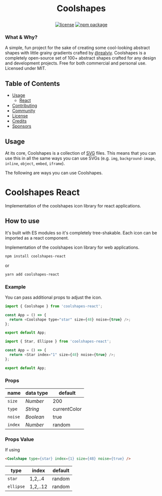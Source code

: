 # <p align=center>Coolshapes</p>
<p align="center">
  <a href="https://github.com/realvjy/coolshapes-react/blob/main/LICENSE"><img src="https://img.shields.io/npm/l/coolshapes-react" alt="license"></a>
  <a href="https://www.npmjs.com/package/coolshapes-react"><img src="https://img.shields.io/npm/v/coolshapes-react" alt="npm package"></a>

</p>


### What & Why?
A simple, fun project for the sake of creating some cool-looking abstract shapes with little grainy gradients crafted by [@realvjy](https://x.com/realvjy). Coolshapes is a completely open-source set of 100+ abstract shapes crafted for any design and development projects. Free for both commercial and personal use. Licensed under MIT.


## Table of Contents

- [Usage](#usage)
  - [React](#react)
- [Contributing](#contributing)
- [Community](#community)
- [License](#license)
- [Credits](#credits)
- [Sponsors](#sponsors)

## Usage

At its core, Coolshapes is a collection of [SVG](https://coolshap.es) files. This means that you can use this in all the same ways you can use SVGs (e.g. `img`, `background-image`, `inline`, `object`, `embed`, `iframe`). 

The following are ways you can use Coolshapes.



# Coolshapes React

Implementation of the coolshapes icon library for react applications.


## How to use

It's built with ES modules so it's completely tree-shakable.
Each icon can be imported as a react component.


Implementation of the coolshapes icon library for web applications.

```sh
npm install coolshapes-react
```

or

```sh
yarn add coolshapes-react
```
### Example

You can pass additional props to adjust the icon.

```js
import { Coolshape } from 'coolshapes-react';

const App = () => {
  return <Coolshape type="star" size={48} noise={true} />;
};

export default App;
```

```js
import { Star, Ellipse } from 'coolshapes-react';

const App = () => {
  return <Star index="1" size={48} noise={true} />;
};

export default App;
```

### Props

| name          | data type | default       |
| ------------- | --------  | ------------- |
| `size`        | _Number_  | 200           |
| `type`        | _String_  | currentColor  |
| `noise`       | _Boolean_ | true          |
| `index`       | _Number_  | random        |


### Props Value

If using 
```html
<Coolshape type={star} index={1} size={48} noise={true} />
```
| type          | index    |   default      |
| ------------- | -------- |  ------------- |
| `star`        | 1,2,..4  |  random        |
| `ellipse`     | 1,2,..12 |  random        |

